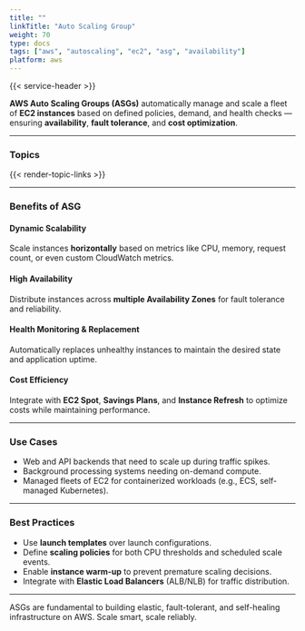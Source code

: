 ```yaml
---
title: ""
linkTitle: "Auto Scaling Group"
weight: 70
type: docs
tags: ["aws", "autoscaling", "ec2", "asg", "availability"]
platform: aws
---
```


{{< service-header >}}

**AWS Auto Scaling Groups (ASGs)** automatically manage and scale a fleet of **EC2 instances** based on defined policies, demand, and health checks — ensuring **availability**, **fault tolerance**, and **cost optimization**.

---

### Topics

{{< render-topic-links >}}

---

### Benefits of ASG

#### Dynamic Scalability

Scale instances **horizontally** based on metrics like CPU, memory, request count, or even custom CloudWatch metrics.

#### High Availability

Distribute instances across **multiple Availability Zones** for fault tolerance and reliability.

#### Health Monitoring & Replacement

Automatically replaces unhealthy instances to maintain the desired state and application uptime.

#### Cost Efficiency

Integrate with **EC2 Spot**, **Savings Plans**, and **Instance Refresh** to optimize costs while maintaining performance.

---

### Use Cases

- Web and API backends that need to scale up during traffic spikes.
- Background processing systems needing on-demand compute.
- Managed fleets of EC2 for containerized workloads (e.g., ECS, self-managed Kubernetes).

---

### Best Practices

- Use **launch templates** over launch configurations.
- Define **scaling policies** for both CPU thresholds and scheduled scale events.
- Enable **instance warm-up** to prevent premature scaling decisions.
- Integrate with **Elastic Load Balancers** (ALB/NLB) for traffic distribution.

---

ASGs are fundamental to building elastic, fault-tolerant, and self-healing infrastructure on AWS. Scale smart, scale reliably.
